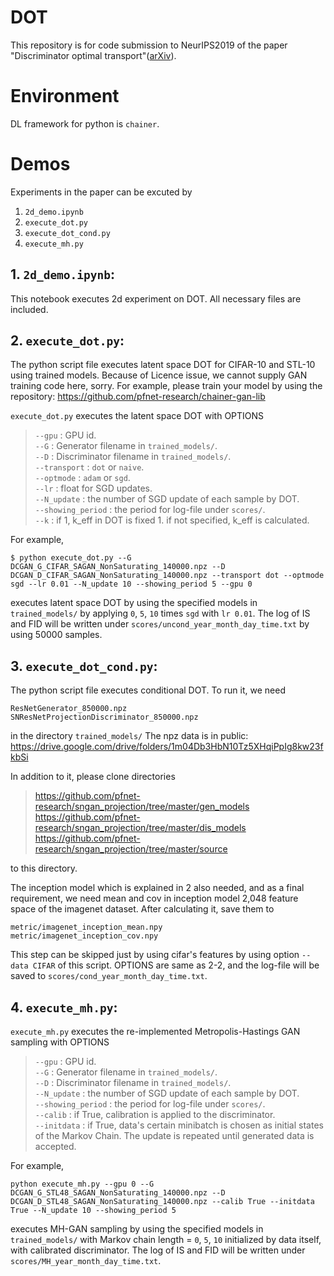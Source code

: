 # DOT
This repository is for code submission to NeurIPS2019 of the paper "Discriminator optimal transport"([arXiv](http://arxiv.org/abs/1910.06832)).

# Environment
DL framework for python is `chainer`.

# Demos
Experiments in the paper can be excuted by
 1. `2d_demo.ipynb`
 2. `execute_dot.py`
 3. `execute_dot_cond.py`
 4. `execute_mh.py`

## 1. `2d_demo.ipynb`:
This notebook executes 2d experiment on DOT.
All necessary files are included.

## 2. `execute_dot.py`:
The python script file executes latent space DOT for CIFAR-10 and STL-10 using trained models.
Because of Licence issue, we cannot supply GAN training code here, sorry.
For example, please train your model by using the repository: https://github.com/pfnet-research/chainer-gan-lib

`execute_dot.py` executes the latent space DOT with OPTIONS
> `--gpu` : GPU id.<br>
> `--G` : Generator filename in `trained_models/`.<br>
> `--D` : Discriminator filename in `trained_models/`.<br>
> `--transport` : `dot` or `naive`.<br>
> `--optmode` : `adam` or `sgd`.<br>
> `--lr` : float for SGD updates.<br>
> `--N_update` : the number of SGD update of each sample by DOT.<br>
> `--showing_period` : the period for log-file under `scores/`.<br>
> `--k` : if 1, k_eff in DOT is fixed 1. if not specified, k_eff is calculated.<br>

For example,
```
$ python execute_dot.py --G DCGAN_G_CIFAR_SAGAN_NonSaturating_140000.npz --D DCGAN_D_CIFAR_SAGAN_NonSaturating_140000.npz --transport dot --optmode sgd --lr 0.01 --N_update 10 --showing_period 5 --gpu 0
```
executes latent space DOT by using the specified models in `trained_models/` by applying `0`, `5`, `10` times `sgd` with `lr 0.01`.
The log of IS and FID will be written under `scores/uncond_year_month_day_time.txt` by using 50000 samples.

## 3. `execute_dot_cond.py`:
The python script file executes conditional DOT.
To run it, we need
```
ResNetGenerator_850000.npz
SNResNetProjectionDiscriminator_850000.npz
```
in the directory `trained_models/`
The npz data is in public: https://drive.google.com/drive/folders/1m04Db3HbN10Tz5XHqiPpIg8kw23fkbSi

In addition to it, please clone directories
>https://github.com/pfnet-research/sngan_projection/tree/master/gen_models<br>
>https://github.com/pfnet-research/sngan_projection/tree/master/dis_models<br>
>https://github.com/pfnet-research/sngan_projection/tree/master/source

to this directory.

The inception model which is explained in 2 also needed, and as a final requirement, we need mean and cov in inception model 2,048 feature space of the imagenet dataset. After calculating it, save them to
```
metric/imagenet_inception_mean.npy
metric/imagenet_inception_cov.npy
```
This step can be skipped just by using cifar's features by using option `--data CIFAR` of this script.
OPTIONS are same as 2-2, and the log-file will be saved to `scores/cond_year_month_day_time.txt`.

## 4. `execute_mh.py`:
`execute_mh.py` executes the re-implemented Metropolis-Hastings GAN sampling with OPTIONS
> `--gpu` : GPU id.<br>
> `--G` : Generator filename in `trained_models/`.<br>
> `--D` : Discriminator filename in `trained_models/`.<br>
> `--N_update` : the number of SGD update of each sample by DOT.<br>
> `--showing_period` : the period for log-file under `scores/`.<br>
> `--calib` : if True, calibration is applied to the discriminator.<br>
> `--initdata` : if True, data's certain minibatch is chosen as initial states of the Markov Chain. The update is repeated until generated data is accepted.<br>

For example,
```
python execute_mh.py --gpu 0 --G DCGAN_G_STL48_SAGAN_NonSaturating_140000.npz --D DCGAN_D_STL48_SAGAN_NonSaturating_140000.npz --calib True --initdata True --N_update 10 --showing_period 5
```
executes MH-GAN sampling by using the specified models in `trained_models/` with Markov chain length = `0`, `5`, `10` initialized by data itself, with calibrated discriminator.
The log of IS and FID will be written under `scores/MH_year_month_day_time.txt`.
